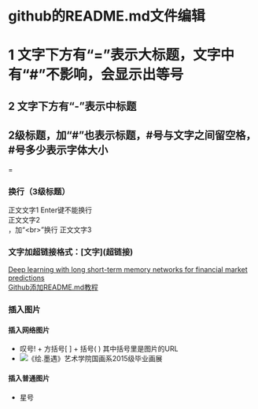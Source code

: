 # github的README.md文件编辑
1 文字下方有“=”表示大标题，文字中有“#”不影响，会显示出等号
==
2 文字下方有“-”表示中标题
-
## 2级标题，加“#”也表示标题，#号与文字之间留空格，#号多少表示字体大小
=
### 换行（3级标题）
正文文字1
Enter键不能换行
<br>正文文字2<br>，加“\<br>”换行
正文文字3<br>
### 文字加超链接格式：\[文字](超链接)
[Deep learning with long short-term memory networks for financial market predictions](https://www.onacademic.com/detail/journal_1000040136103710_a078.html)<br>
[Github添加README.md教程](https://www.cnblogs.com/peihao/p/5269153.html "点击跳转")<br>
### 插入图片
#### 插入网络图片
* 叹号! + 方括号[ ] + 括号( ) 其中括号里是图片的URL
* ![《绘.墨遇》艺术学院国画系2015级毕业画展](http://huxi.cqu.edu.cn/static/upfiles/201906/20190603115328436-540-0.jpg)
#### 插入普通图片
* 星号
